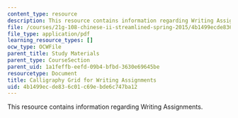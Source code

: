 ```yaml
---
content_type: resource
description: This resource contains information regarding Writing Assignments.
file: /courses/21g-108-chinese-ii-streamlined-spring-2015/4b1499ecde836c01c69ebde6c747ba12_MIT21G_108S15_Calligraphy.pdf
file_type: application/pdf
learning_resource_types: []
ocw_type: OCWFile
parent_title: Study Materials
parent_type: CourseSection
parent_uid: 1a1feffb-eefd-09b4-bfbd-3630e69645be
resourcetype: Document
title: Calligraphy Grid for Writing Assignments
uid: 4b1499ec-de83-6c01-c69e-bde6c747ba12
---
```

This resource contains information regarding Writing Assignments.

